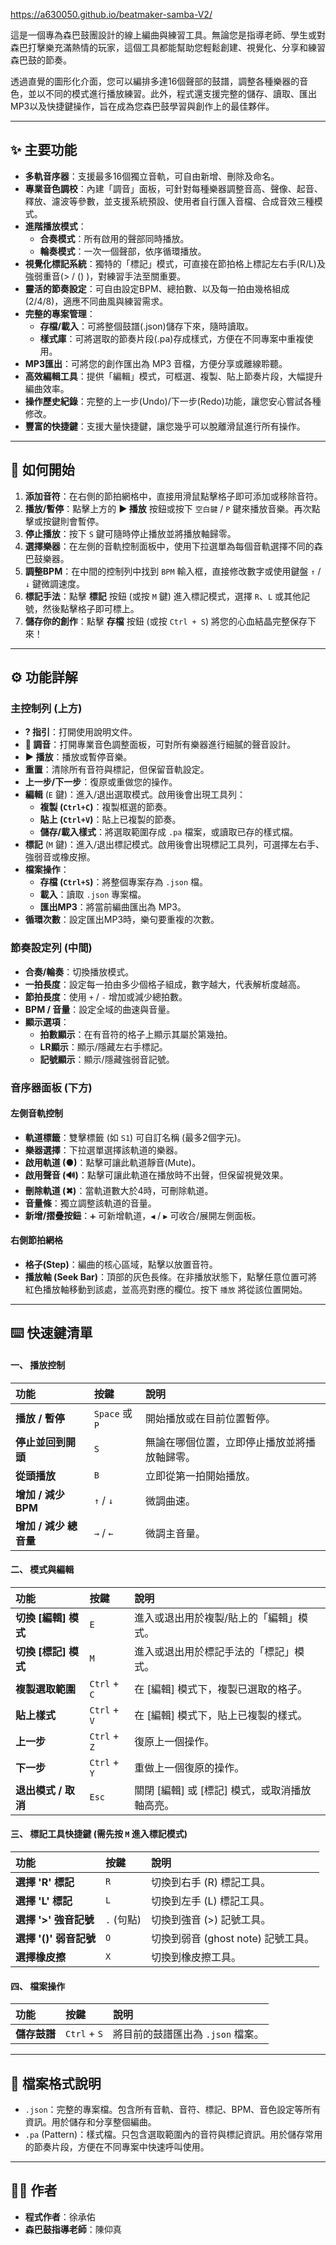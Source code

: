 https://a630050.github.io/beatmaker-samba-V2/

這是一個專為森巴鼓團設計的線上編曲與練習工具。無論您是指導老師、學生或對森巴打擊樂充滿熱情的玩家，這個工具都能幫助您輕鬆創建、視覺化、分享和練習森巴鼓的節奏。

透過直覺的圖形化介面，您可以編排多達16個聲部的鼓譜，調整各種樂器的音色，並以不同的模式進行播放練習。此外，程式還支援完整的儲存、讀取、匯出MP3以及快捷鍵操作，旨在成為您森巴鼓學習與創作上的最佳夥伴。


---

## ✨ 主要功能

*   **多軌音序器**：支援最多16個獨立音軌，可自由新增、刪除及命名。
*   **專業音色調校**：內建「調音」面板，可針對每種樂器調整音高、聲像、起音、釋放、濾波等參數，並支援系統預設、使用者自行匯入音檔、合成音效三種模式。
*   **進階播放模式**：
    *   **合奏模式**：所有啟用的聲部同時播放。
    *   **輪奏模式**：一次一個聲部，依序循環播放。
*   **視覺化標記系統**：獨特的「標記」模式，可直接在節拍格上標記左右手(R/L)及強弱重音(> / () )，對練習手法至關重要。
*   **靈活的節奏設定**：可自由設定BPM、總拍數、以及每一拍由幾格組成(2/4/8)，適應不同曲風與練習需求。
*   **完整的專案管理**：
    *   **存檔/載入**：可將整個鼓譜(.json)儲存下來，隨時讀取。
    *   **樣式庫**：可將選取的節奏片段(.pa)存成樣式，方便在不同專案中重複使用。
*   **MP3匯出**：可將您的創作匯出為 MP3 音檔，方便分享或離線聆聽。
*   **高效編輯工具**：提供「編輯」模式，可框選、複製、貼上節奏片段，大幅提升編曲效率。
*   **操作歷史紀錄**：完整的上一步(Undo)/下一步(Redo)功能，讓您安心嘗試各種修改。
*   **豐富的快捷鍵**：支援大量快捷鍵，讓您幾乎可以脫離滑鼠進行所有操作。

---

## 🚀 如何開始

1.  **添加音符**：在右側的節拍網格中，直接用滑鼠點擊格子即可添加或移除音符。
2.  **播放/暫停**：點擊上方的 **▶ 播放** 按鈕或按下 `空白鍵` / `P` 鍵來播放音樂。再次點擊或按鍵則會暫停。
3.  **停止播放**：按下 `S` 鍵可隨時停止播放並將播放軸歸零。
4.  **選擇樂器**：在左側的音軌控制面板中，使用下拉選單為每個音軌選擇不同的森巴鼓樂器。
5.  **調整BPM**：在中間的控制列中找到 `BPM` 輸入框，直接修改數字或使用鍵盤 `↑` / `↓` 鍵微調速度。
6.  **標記手法**：點擊 **標記** 按鈕 (或按 `M` 鍵) 進入標記模式，選擇 `R`、`L` 或其他記號，然後點擊格子即可標上。
7.  **儲存你的創作**：點擊 **存檔** 按鈕 (或按 `Ctrl + S`) 將您的心血結晶完整保存下來！

---

## ⚙️ 功能詳解

### 主控制列 (上方)

*   **? 指引**：打開使用說明文件。
*   **🎵 調音**：打開專業音色調整面板，可對所有樂器進行細膩的聲音設計。
*   **▶ 播放**：播放或暫停音樂。
*   **重置**：清除所有音符與標記，但保留音軌設定。
*   **上一步/下一步**：復原或重做您的操作。
*   **編輯** (`E` 鍵)：進入/退出選取模式。啟用後會出現工具列：
    *   **複製 (`Ctrl+C`)**：複製框選的節奏。
    *   **貼上 (`Ctrl+V`)**：貼上已複製的節奏。
    *   **儲存/載入樣式**：將選取範圍存成 `.pa` 檔案，或讀取已存的樣式檔。
*   **標記** (`M` 鍵)：進入/退出標記模式。啟用後會出現標記工具列，可選擇左右手、強弱音或橡皮擦。
*   **檔案操作**：
    *   **存檔 (`Ctrl+S`)**：將整個專案存為 `.json` 檔。
    *   **載入**：讀取 `.json` 專案檔。
    *   **匯出MP3**：將當前編曲匯出為 MP3。
*   **循環次數**：設定匯出MP3時，樂句要重複的次數。

### 節奏設定列 (中間)

*   **合奏/輪奏**：切換播放模式。
*   **一拍長度**：設定每一拍由多少個格子組成，數字越大，代表解析度越高。
*   **節拍長度**：使用 `+` / `-` 增加或減少總拍數。
*   **BPM / 音量**：設定全域的曲速與音量。
*   **顯示選項**：
    *   **拍數顯示**：在有音符的格子上顯示其屬於第幾拍。
    *   **LR顯示**：顯示/隱藏左右手標記。
    *   **記號顯示**：顯示/隱藏強弱音記號。

### 音序器面板 (下方)

#### 左側音軌控制

*   **軌道標籤**：雙擊標籤 (如 `S1`) 可自訂名稱 (最多2個字元)。
*   **樂器選擇**：下拉選單選擇該軌道的樂器。
*   **啟用軌道 (●)**：點擊可讓此軌道靜音(Mute)。
*   **啟用聲音 (🔊)**：點擊可讓此軌道在播放時不出聲，但保留視覺效果。
*   **刪除軌道 (✖)**：當軌道數大於4時，可刪除軌道。
*   **音量條**：獨立調整該軌道的音量。
*   **新增/摺疊按鈕**：`➕` 可新增軌道，`◀` / `▶` 可收合/展開左側面板。

#### 右側節拍網格

*   **格子(Step)**：編曲的核心區域，點擊以放置音符。
*   **播放軸 (Seek Bar)**：頂部的灰色長條。在非播放狀態下，點擊任意位置可將紅色播放軸移動到該處，並高亮對應的欄位。按下 `播放` 將從該位置開始。

---

## ⌨️ 快速鍵清單

#### 一、 播放控制

| 功能 | 按鍵 | 說明 |
| :--- | :--- | :--- |
| **播放 / 暫停** | `Space` 或 `P` | 開始播放或在目前位置暫停。 |
| **停止並回到開頭** | `S` | 無論在哪個位置，立即停止播放並將播放軸歸零。 |
| **從頭播放** | `B` | 立即從第一拍開始播放。 |
| **增加 / 減少 BPM** | `↑` / `↓` | 微調曲速。 |
| **增加 / 減少 總音量**| `→` / `←` | 微調主音量。 |

#### 二、 模式與編輯

| 功能 | 按鍵 | 說明 |
| :--- | :--- | :--- |
| **切換 [編輯] 模式** | `E` | 進入或退出用於複製/貼上的「編輯」模式。 |
| **切換 [標記] 模式** | `M` | 進入或退出用於標記手法的「標記」模式。 |
| **複製選取範圍** | `Ctrl` + `C` | 在 [編輯] 模式下，複製已選取的格子。 |
| **貼上樣式** | `Ctrl` + `V` | 在 [編輯] 模式下，貼上已複製的樣式。 |
| **上一步** | `Ctrl` + `Z` | 復原上一個操作。 |
| **下一步** | `Ctrl` + `Y` | 重做上一個復原的操作。 |
| **退出模式 / 取消** | `Esc` | 關閉 [編輯] 或 [標記] 模式，或取消播放軸高亮。 |

#### 三、 標記工具快捷鍵 (需先按 `M` 進入標記模式)

| 功能 | 按鍵 | 說明 |
| :--- | :--- | :--- |
| **選擇 'R' 標記** | `R` | 切換到右手 (R) 標記工具。 |
| **選擇 'L' 標記** | `L` | 切換到左手 (L) 標記工具。 |
| **選擇 '>' 強音記號** | `.` (句點) | 切換到強音 (>) 記號工具。 |
| **選擇 '()' 弱音記號**| `O` | 切換到弱音 (ghost note) 記號工具。 |
| **選擇橡皮擦** | `X` | 切換到橡皮擦工具。 |

#### 四、 檔案操作

| 功能 | 按鍵 | 說明 |
| :--- | :--- | :--- |
| **儲存鼓譜** | `Ctrl` + `S` | 將目前的鼓譜匯出為 `.json` 檔案。 |

---

## 📂 檔案格式說明

*   `.json`：完整的專案檔。包含所有音軌、音符、標記、BPM、音色設定等所有資訊。用於儲存和分享整個編曲。
*   `.pa` (Pattern)：樣式檔。只包含選取範圍內的音符與標記資訊。用於儲存常用的節奏片段，方便在不同專案中快速呼叫使用。

---

## 👨‍💻 作者

*   **程式作者**：徐承佑
*   **森巴鼓指導老師**：陳仰真
